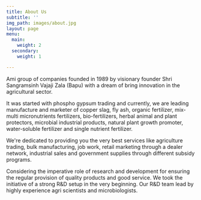 ```yaml
---
title: About Us
subtitle: ''
img_path: images/about.jpg
layout: page
menu:
  main:
    weight: 2
  secondary:
    weight: 1

---
```

Ami group of companies founded in 1989 by visionary founder Shri Sangramsinh Vajaji Zala (Bapu) with a dream of bring innovation in the agricultural sector.

It was started with phospho gypsum trading and currently, we are leading manufacture and marketer of copper slag, fly ash, organic fertilizer, mix-multi micronutrients fertilizers, bio-fertilizers, herbal animal and plant protectors, microbial industrial products, natural plant growth promoter, water-soluble fertilizer and single nutrient fertilizer.

We're dedicated to providing you the very best services like agriculture trading, bulk manufacturing, job work, retail marketing through a dealer network, industrial sales and government supplies through different subsidy programs.

Considering the imperative role of research and development for ensuring the regular provision of quality products and good service. We took the initiative of a strong R&D setup in the very beginning. Our R&D team lead by highly experience agri scientists and microbiologists.
